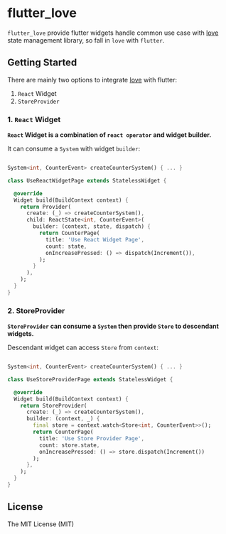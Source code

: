 # flutter_love

`flutter_love` provide flutter widgets handle common use case with [love] state management library, so fall in `love` with `flutter`.

## Getting Started

There are mainly two options to integrate [love] with flutter:

1. `React` Widget
2. `StoreProvider` 

### 1. `React` Widget

**`React` Widget is a combination of `react operator` and widget builder.**

It can consume a `System` with widget `builder`:

```dart

System<int, CounterEvent> createCounterSystem() { ... }

class UseReactWidgetPage extends StatelessWidget {

  @override
  Widget build(BuildContext context) {
    return Provider(
      create: (_) => createCounterSystem(),
      child: ReactState<int, CounterEvent>(
        builder: (context, state, dispatch) {
          return CounterPage(
            title: 'Use React Widget Page',
            count: state,
            onIncreasePressed: () => dispatch(Increment()),
          );
        }
      ),
    );
  }
}

```

### 2. StoreProvider

**`StoreProvider` can consume a `System` then provide `Store` to descendant widgets.**

Descendant widget can access `Store` from `context`:

```dart

System<int, CounterEvent> createCounterSystem() { ... }

class UseStoreProviderPage extends StatelessWidget {

  @override
  Widget build(BuildContext context) {
    return StoreProvider(
      create: (_) => createCounterSystem(),
      builder: (context, _) {
        final store = context.watch<Store<int, CounterEvent>>();
        return CounterPage(
          title: 'Use Store Provider Page', 
          count: store.state, 
          onIncreasePressed: () => store.dispatch(Increment())
        );
      },
    );
  }
}

```

## License

The MIT License (MIT)

[love]:https://pub.dev/packages/love/versions/0.1.0-beta.6